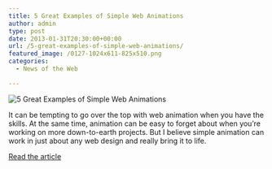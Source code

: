 ```yaml
---
title: 5 Great Examples of Simple Web Animations
author: admin
type: post
date: 2013-01-31T20:30:00+00:00
url: /5-great-examples-of-simple-web-animations/
featured_image: /0127-1024x611-825x510.png
categories:
  - News of the Web

---
```

<img src="https://i2.wp.com/www.howinteractivedesign.com/wp-content/uploads/0127-1024x611.png?resize=700%2C418" alt="5 Great Examples of Simple Web Animations" data-recalc-dims="1" />

It can be tempting to go over the top with web animation when you have the skills. At the same time, animation can be easy to forget about when you’re working on more down-to-earth projects. But I believe simple animation can work in just about any web design and really bring it to life.

<a href="http://www.howinteractivedesign.com/inspiration/5-great-examples-of-simple-web-animations" title="5 Great Examples of Simple Web Animations" target="_blank">Read the article</a>